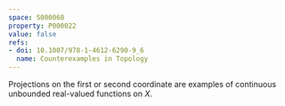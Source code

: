 ```yaml
---
space: S000068
property: P000022
value: false
refs:
- doi: 10.1007/978-1-4612-6290-9_6
  name: Counterexamples in Topology
---
```


Projections on the first or second coordinate are examples of continuous unbounded real-valued functions on $X$.
